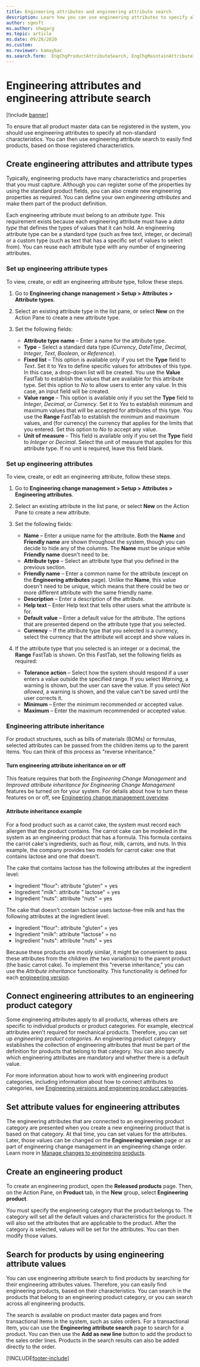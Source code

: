 ```yaml
---
title: Engineering attributes and engineering attribute search
description: Learn how you can use engineering attributes to specify all non-standard characteristics, to ensure that all product master data can be registered in the system.
author: sgmsft
ms.author: shwgarg
ms.topic: article
ms.date: 09/28/2020
ms.custom:
ms.reviewer: kamaybac
ms.search.form:  EngChgProductAttributeSearch, EngChgMaintainAttributeInheritance, EngChgAttribute
---
```


# Engineering attributes and engineering attribute search

[!include [banner](../includes/banner.md)]

To ensure that all product master data can be registered in the system, you should use engineering attributes to specify all non-standard characteristics. You can then use engineering attribute search to easily find products, based on those registered characteristics.

## Create engineering attributes and attribute types

Typically, engineering products have many characteristics and properties that you must capture. Although you can register some of the properties by using the standard product fields, you can also create new engineering properties as required. You can define your own *engineering attributes* and make them part of the product definition.

Each engineering attribute must belong to an *attribute type*. This requirement exists because each engineering attribute must have a *data type* that defines the types of values that it can hold. An engineering attribute type can be a standard type (such as free text, integer, or decimal) or a custom type (such as text that has a specific set of values to select from). You can reuse each attribute type with any number of engineering attributes.

### Set up engineering attribute types

To view, create, or edit an engineering attribute type, follow these steps.

1. Go to **Engineering change management \> Setup \> Attributes \> Attribute types**.
1. Select an existing attribute type in the list pane, or select **New** on the Action Pane to create a new attribute type.
1. Set the following fields:

    - **Attribute type name** – Enter a name for the attribute type.
    - **Type** – Select a standard data type (*Currency*, *DateTime*, *Decimal*, *Integer*, *Text*, *Boolean*, or *Reference*).
    - **Fixed list** – This option is available only if you set the **Type** field to *Text*. Set it to *Yes* to define specific values for attributes of this type. In this case, a drop-down list will be created. You use the **Value** FastTab to establish the values that are available for this attribute type. Set this option to *No* to allow users to enter any value. In this case, an input field will be created.
    - **Value range** – This option is available only if you set the **Type** field to *Integer*, *Decimal*, or *Currency*. Set it to *Yes* to establish minimum and maximum values that will be accepted for attributes of this type. You use the **Range** FastTab to establish the minimum and maximum values, and (for currency) the currency that applies for the limits that you entered. Set this option to *No* to accept any value. 
    - **Unit of measure** – This field is available only if you set the **Type** field to *Integer* or *Decimal*. Select the unit of measure that applies for this attribute type. If no unit is required, leave this field blank.

### Set up engineering attributes

To view, create, or edit an engineering attribute, follow these steps.

1. Go to **Engineering change management \> Setup \> Attributes \> Engineering attributes**.
1. Select an existing attribute in the list pane, or select **New** on the Action Pane to create a new attribute.
1. Set the following fields:

    - **Name** – Enter a unique name for the attribute. Both the **Name** and **Friendly name** are shown throughout the system, though you can decide to hide any of the columns. The **Name** must be unique while **Friendly name** doesn't need to be.
    - **Attribute type** – Select an attribute type that you defined in the previous section.
    - **Friendly name** – Enter a common name for the attribute (except on the **Engineering attributes** page). Unlike the **Name**, this value doesn't need to be unique, which means that there could be two or more different attribute with the same friendly name.
    - **Description** – Enter a description of the attribute.
    - **Help text** – Enter Help text that tells other users what the attribute is for.
    - **Default value** – Enter a default value for the attribute. The options that are presented depend on the attribute type that you selected.
    - **Currency** – If the attribute type that you selected is a currency, select the currency that the attribute will accept and show values in.

1. If the attribute type that you selected is an integer or a decimal, the **Range** FastTab is shown. On this FastTab, set the following fields as required:

    - **Tolerance action** – Select how the system should respond if a user enters a value outside the specified range. If you select *Warning*, a warning is shown, but the user can save the value. If you select *Not allowed*, a warning is shown, and the value can't be saved until the user corrects it.
    - **Minimum** – Enter the minimum recommended or accepted value.
    - **Maximum** – Enter the maximum recommended or accepted value.

### Engineering attribute inheritance

For product structures, such as bills of materials (BOMs) or formulas, selected attributes can be passed from the children items up to the parent items. You can think of this process as "reverse inheritance."

#### Turn engineering attribute inheritance on or off

This feature requires that both the *Engineering Change Management* and *Improved attribute inheritance for Engineering Change Management* features be turned on for your system. For details about how to turn these features on or off, see [Engineering change management overview](product-engineering-overview.md).

#### Attribute inheritance example

For a food product such as a carrot cake, the system must record each allergen that the product contains. The carrot cake can be modeled in the system as an engineering product that has a formula. This formula contains the carrot cake's ingredients, such as flour, milk, carrots, and nuts. In this example, the company provides two models for carrot cake: one that contains lactose and one that doesn't.

The cake that contains lactose has the following attributes at the ingredient level:

- Ingredient "flour": attribute "gluten" = yes
- Ingredient "milk": attribute " lactose" = yes
- Ingredient "nuts": attribute "nuts" = yes

The cake that doesn't contain lactose uses lactose-free milk and has the following attributes at the ingredient level:

- Ingredient "flour": attribute "gluten" = yes
- Ingredient "milk": attribute "lactose" = no
- Ingredient "nuts": attribute "nuts" = yes

Because these products are mostly similar, it might be convenient to pass these attributes from the children (the two variations) to the parent product (the basic carrot cake). To implement this "reverse inheritance," you can use the *Attribute inheritance* functionality. This functionality is defined for each [engineering version](engineering-versions-product-category.md).

## Connect engineering attributes to an engineering product category

Some engineering attributes apply to all products, whereas others are specific to individual products or product categories. For example, electrical attributes aren't required for mechanical products. Therefore, you can set up *engineering product categories*. An engineering product category establishes the collection of engineering attributes that must be part of the definition for products that belong to that category. You can also specify which engineering attributes are mandatory and whether there is a default value.

For more information about how to work with engineering product categories, including information about how to connect attributes to categories, see [Engineering versions and engineering product categories](engineering-versions-product-category.md).

## Set attribute values for engineering attributes

The engineering attributes that are connected to an engineering product category are presented when you create a new engineering product that is based on that category. At that time, you can set values for the attributes. Later, those values can be changed on the **Engineering version** page or as part of engineering change management in an engineering change order. Learn more in [Manage changes to engineering products](engineering-change-management.md).

## Create an engineering product

To create an engineering product, open the **Released products** page. Then, on the Action Pane, on **Product** tab, in the **New** group, select **Engineering product**.

You must specify the engineering category that the product belongs to. The category will set all the default values and characteristics for the product. It will also set the attributes that are applicable to the product. After the category is selected, values will be set for the attributes. You can then modify those values.

## Search for products by using engineering attribute values

You can use engineering attribute search to find products by searching for their engineering attributes values. Therefore, you can easily find engineering products, based on their characteristics. You can search in the products that belong to an engineering product category, or you can search across all engineering products.

The search is available on product master data pages and from transactional items in the system, such as sales orders. For a transactional item, you can use the **Engineering attribute search** page to search for a product. You can then use the **Add as new line** button to add the product to the sales order lines. Products in the search results can also be added directly to the order.


[!INCLUDE[footer-include](../../includes/footer-banner.md)]
